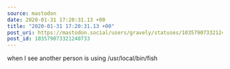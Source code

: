 ```yaml
---
source: mastodon
date: 2020-01-31 17:20:31.13 +00
title: "2020-01-31 17:20:31.13 +00"
post_uri: https://mastodon.social/users/gravely/statuses/103579073321240733
post_id: 103579073321240733
---
```

when I see another person is using /usr/local/bin/fish


